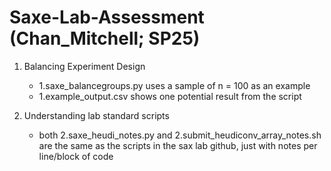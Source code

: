 # Saxe-Lab-Assessment (Chan_Mitchell; SP25)
1. Balancing Experiment Design
   - 1.saxe_balancegroups.py uses a sample of n = 100 as an example
   - 1.example_output.csv shows one potential result from the script
  
2. Understanding lab standard scripts
   - both 2.saxe_heudi_notes.py and 2.submit_heudiconv_array_notes.sh are the same as the scripts in the sax lab github, just with notes per line/block of code
